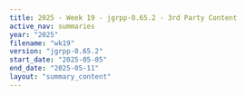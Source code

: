 ```yaml
---
title: 2025 - Week 19 - jgrpp-0.65.2 - 3rd Party Content
active_nav: summaries
year: "2025"
filename: "wk19"
version: "jgrpp-0.65.2"
start_date: "2025-05-05"
end_date: "2025-05-11"
layout: "summary_content"
---
```

